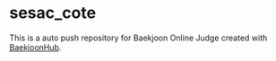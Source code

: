 # sesac_cote
This is a auto push repository for Baekjoon Online Judge created with [BaekjoonHub](https://github.com/BaekjoonHub/BaekjoonHub).
